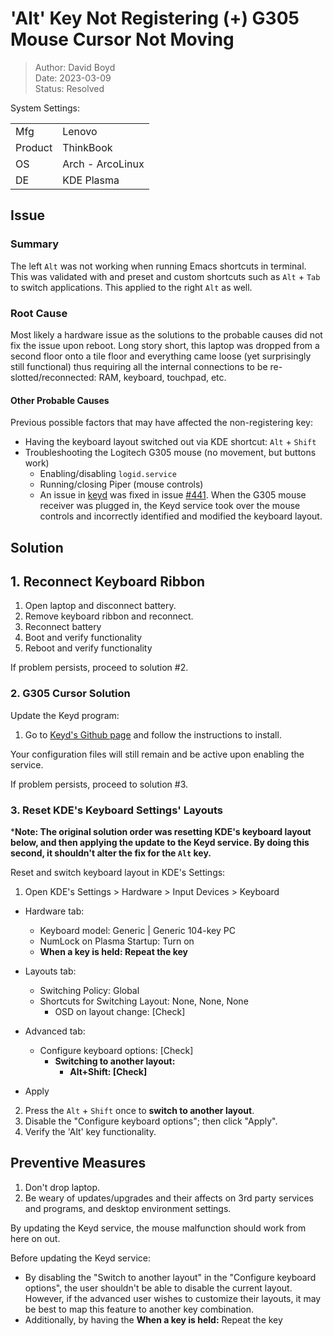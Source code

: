 # 'Alt' Key Not Registering (+) G305 Mouse Cursor Not Moving

> Author: David Boyd<br>
> Date: 2023-03-09<br>
> Status: Resolved

System Settings:

|         |                  |
|---------|------------------|
| Mfg     | Lenovo           |
| Product | ThinkBook        |
| OS      | Arch - ArcoLinux |
| DE      | KDE Plasma       |

## Issue

### Summary

The left `Alt` was not working when running Emacs shortcuts in terminal.  This
was validated with and preset and custom shortcuts such as `Alt` + `Tab` to
switch applications.  This applied to the right `Alt` as well.

### Root Cause

Most likely a hardware issue as the solutions to the probable causes did not
fix the issue upon reboot.  Long story short, this laptop was dropped from a
second floor onto a tile floor and everything came loose (yet surprisingly
still functional) thus requiring all the internal connections to be
re-slotted/reconnected: RAM, keyboard, touchpad, etc.

#### Other Probable Causes

Previous possible factors that may have affected the non-registering key:

- Having the keyboard layout switched out via KDE shortcut: `Alt` + `Shift`
- Troubleshooting the Logitech G305 mouse (no movement, but buttons work)
  - Enabling/disabling `logid.service`
  - Running/closing Piper (mouse controls)
  - An issue in [keyd](https://github.com/rvaiya/keyd) was fixed in issue
  [#441](0fb86d3a95f0c91a4266391d05158cfd5dd4500f).  When the G305 mouse
  receiver was plugged in, the Keyd service took over the mouse controls and
  incorrectly identified and modified the keyboard layout.

## Solution

## 1. Reconnect Keyboard Ribbon

1. Open laptop and disconnect battery.
2. Remove keyboard ribbon and reconnect.
3. Reconnect battery
4. Boot and verify functionality
5. Reboot and verify functionality

If problem persists, proceed to solution #2.

### 2. G305 Cursor Solution

Update the Keyd program:

1. Go to [Keyd's Github page](https://github.com/rvaiya/keyd) and follow the
   instructions to install.

Your configuration files will still remain and be active upon enabling the
service.

If problem persists, proceed to solution #3.

### 3. Reset KDE's Keyboard Settings' Layouts

***Note: The original solution order was resetting KDE's keyboard layout below,
and then applying the update to the Keyd service.  By doing this second, it
shouldn't alter the fix for the `Alt` key.**

Reset and switch keyboard layout in KDE's Settings:

1. Open KDE's Settings > Hardware > Input Devices > Keyboard

- Hardware tab:
  - Keyboard model: Generic | Generic 104-key PC
  - NumLock on Plasma Startup: Turn on
  - **When a key is held: Repeat the key**

- Layouts tab:
  - Switching Policy: Global
  - Shortcuts for Switching Layout: None, None, None
    - OSD on layout change: [Check]

- Advanced tab:
  - Configure keyboard options: [Check]
    - **Switching to another layout:**
      - **Alt+Shift: [Check]**

- Apply

2. Press the `Alt` + `Shift` once to **switch to another layout**.
3. Disable the "Configure keyboard options"; then click "Apply".
4. Verify the 'Alt' key functionality.

## Preventive Measures

1. Don't drop laptop.
2. Be weary of updates/upgrades and their affects on 3rd party services and
   programs, and desktop environment settings.

By updating the Keyd service, the mouse malfunction should work from here on
out.

Before updating the Keyd service:

- By disabling the "Switch to another layout" in the "Configure keyboard
  options", the user shouldn't be able to disable the current layout.  However,
  if the advanced user wishes to customize their layouts, it may be best to map
  this feature to another key combination.
- Additionally, by having the  **When a key is held:** Repeat the key
